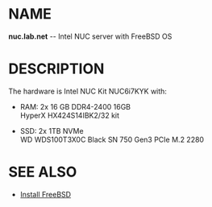 # NAME

**nuc.lab.net** -- Intel NUC server with FreeBSD OS


# DESCRIPTION

The hardware is Intel NUC Kit NUC6i7KYK with:

  * RAM: 2x 16 GB DDR4-2400 16GB  
    HyperX HX424S14IBK2/32 kit

  * SSD: 2x 1TB NVMe  
    WD WDS100T3X0C Black SN 750 Gen3 PCIe M.2 2280


# SEE ALSO

  * [Install FreeBSD](./doc/install.md)
